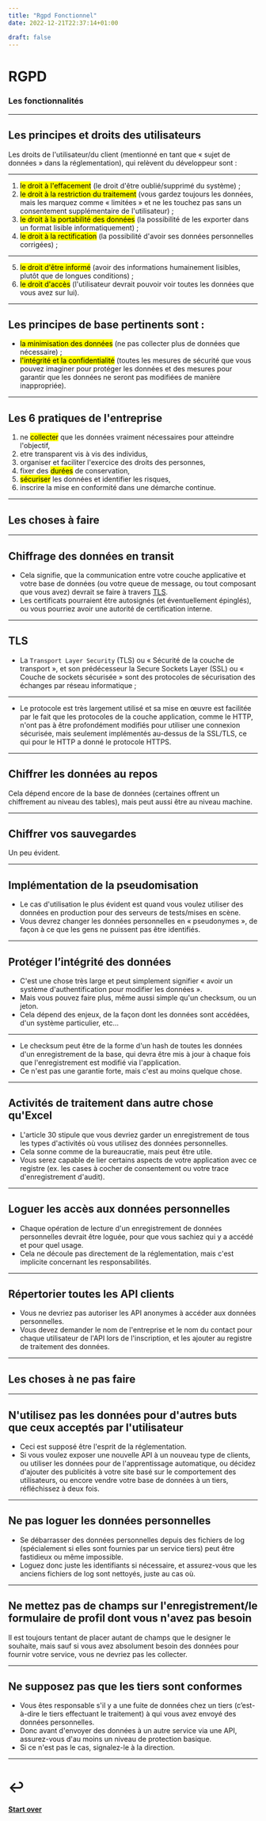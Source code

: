 ```yaml
---
title: "Rgpd Fonctionnel"
date: 2022-12-21T22:37:14+01:00

draft: false
---
```

<style>
  .reveal p {
    text-align: left;
  }
  .reveal ul {
    display: block;
  }
  .reveal ol {
    display: block;
  }
</style>
# RGPD
### Les fonctionnalités

---
<section>

## Les principes et droits des utilisateurs
Les droits de l'utilisateur/du client (mentionné en tant que « sujet de données » dans la réglementation), 
qui relèvent du développeur sont :

---

1. <mark>le droit à l'effacement</mark> (le droit d'être oublié/supprimé du système) ;
2. <mark>le droit à la restriction du traitement</mark> (vous gardez toujours les données, mais les marquez comme « limitées » et ne les touchez pas sans un consentement supplémentaire de l'utilisateur) ;
3. <mark>le droit à la portabilité des données</mark> (la possibilité de les exporter dans un format lisible informatiquement) ;
4. <mark>le droit à la rectification</mark> (la possibilité d'avoir ses données personnelles corrigées) ;

---

5. <mark>le droit d'être informé</mark> (avoir des informations humainement lisibles, plutôt que de longues conditions) ;
6. <mark>le droit d'accès</mark> (l'utilisateur devrait pouvoir voir toutes les données que vous avez sur lui).

</section>


---

## Les principes de base pertinents sont :
- <mark>la minimisation des données</mark> (ne pas collecter plus de données que nécessaire) ;
- <mark>l'intégrité et la confidentialité</mark> (toutes les mesures de sécurité que vous pouvez imaginer pour protéger les données et des mesures pour garantir que les données ne seront pas modifiées de manière inappropriée).

---

## Les 6 pratiques de l'entreprise
1. ne <mark>collecter</mark> que les données vraiment nécessaires pour atteindre l'objectif,
2. etre transparent vis à vis des individus,
3. organiser et faciliter l'exercice des droits des personnes,
4. fixer des <mark>durées</mark> de conservation,
5. <mark>sécuriser</mark> les données et identifier les risques,
6. inscrire la mise en conformité dans une démarche continue.

---

<section>

# Les choses à faire

---

## Chiffrage des données en transit

- Cela signifie, que la communication entre votre couche applicative et votre base de données (ou votre queue de message, 
ou tout composant que vous avez) devrait se faire à travers [TLS](https://fr.wikipedia.org/wiki/Transport_Layer_Security). 
- Les certificats pourraient être autosignés (et éventuellement épinglés), ou vous pourriez avoir une autorité de 
certification interne.

---

## TLS
- La `Transport Layer Security` (TLS) ou « Sécurité de la couche de transport », et son prédécesseur la Secure Sockets Layer (SSL) ou « Couche de sockets sécurisée » sont des protocoles de sécurisation des échanges par réseau 
informatique ;

---

- Le protocole est très largement utilisé et sa mise en œuvre est facilitée par le fait que les protocoles de la couche application, comme le HTTP, n'ont pas à être profondément modifiés pour utiliser une connexion sécurisée, mais seulement implémentés au-dessus de la SSL/TLS, ce qui pour le HTTP a donné le protocole HTTPS.

---

## Chiffrer les données au repos

Cela dépend encore de la base de données (certaines offrent un chiffrement au niveau des tables), mais peut aussi être au niveau machine.

---

## Chiffrer vos sauvegardes

Un peu évident.

---

## Implémentation de la pseudomisation

- Le cas d'utilisation le plus évident est quand vous voulez utiliser des données en production pour des serveurs de tests/mises en scène. 
- Vous devrez changer les données personnelles en « pseudonymes », de façon à ce que les gens ne puissent pas être identifiés.

---

## Protéger l’intégrité des données

- C'est une chose très large et peut simplement signifier « avoir un système d'authentification pour modifier les données ». 
- Mais vous pouvez faire plus, même aussi simple qu'un checksum, ou un jeton.
- Cela dépend des enjeux, de la façon dont les données sont accédées, d'un système particulier, etc... 

---

- Le checksum peut être de la forme d'un hash de toutes les données d'un enregistrement de la base, qui devra être mis à jour à chaque fois que l'enregistrement est modifié via l'application. 
- Ce n'est pas une garantie forte, mais c'est au moins quelque chose.

---

## Activités de traitement dans autre chose qu'Excel
- L'article 30 stipule que vous devriez garder un enregistrement de tous les types d'activités où vous utilisez des données personnelles. 
- Cela sonne comme de la bureaucratie, mais peut être utile. 
- Vous serez capable de lier certains aspects de votre application avec ce registre (ex. les cases à cocher de consentement ou votre trace d'enregistrement d'audit).

---

## Loguer les accès aux données personnelles
- Chaque opération de lecture d'un enregistrement de données personnelles devrait être loguée, pour que vous sachiez qui y a accédé et pour quel usage. 
- Cela ne découle pas directement de la réglementation, mais c'est implicite concernant les responsabilités.

---

## Répertorier toutes les API clients

- Vous ne devriez pas autoriser les API anonymes à accéder aux données personnelles. 
- Vous devez demander le nom de l'entreprise et le nom du contact pour chaque utilisateur de l'API lors de l'inscription, et les ajouter au registre de traitement des données.
  </section>

---
<section>

# Les choses à ne pas faire

---

## N'utilisez pas les données pour d'autres buts que ceux acceptés par l'utilisateur
- Ceci est supposé être l'esprit de la réglementation. 
- Si vous voulez exposer une nouvelle API à un nouveau type de clients, ou utiliser les données pour de l'apprentissage automatique, ou décidez d'ajouter des publicités à votre site basé sur le comportement des utilisateurs, ou encore vendre votre base de données à un tiers, réfléchissez à deux fois.

---

## Ne pas loguer les données personnelles
- Se débarrasser des données personnelles depuis des fichiers de log (spécialement si elles sont fournies par un service tiers) peut être fastidieux ou même impossible. 
- Loguez donc juste les identifiants si nécessaire, et assurez-vous que les anciens fichiers de log sont nettoyés, juste au cas où.

---

## Ne mettez pas de champs sur l'enregistrement/le formulaire de profil dont vous n'avez pas besoin
Il est toujours tentant de placer autant de champs que le designer le souhaite, mais sauf si vous avez absolument besoin des données pour fournir votre service, vous ne devriez pas les collecter.

---

## Ne supposez pas que les tiers sont conformes
- Vous êtes responsable s'il y a une fuite de données chez un tiers (c’est-à-dire le tiers effectuant le traitement) à qui vous avez envoyé des données personnelles. 
- Donc avant d'envoyer des données à un autre service via une API, assurez-vous d'au moins un niveau de protection basique. 
- Si ce n'est pas le cas, signalez-le à la direction.
  </section>

---

# ↩️

#### [Start over](/index)